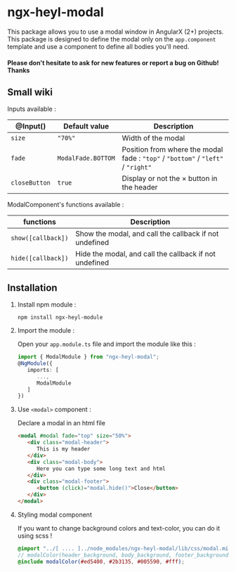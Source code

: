 # ngx-heyl-modal

This package allows you to use a modal window in AngularX (2+) projects.
This package is designed to define the modal only on the `app.component` template and use a component to define all bodies you'll need.
#### Please don't hesitate to ask for new features or report a bug on Github! Thanks
## Small wiki

Inputs available :

| @Input() | Default value | Description |
| -------| --------------| ----------- |
| `size` | `"70%"` | Width of the modal |
| `fade` | `ModalFade.BOTTOM` | Position from where the modal fade : `"top"` / `"bottom"` / `"left"` / `"right"` |
| `closeButton` | `true` | Display or not the &times; button in the header |

ModalComponent's functions available :

| functions | Description |
| -------| --------------|
| `show([callback])` | Show the modal, and call the callback if not undefined |
| `hide([callback])` | Hide the modal, and call the callback if not undefined |


## Installation

1. Install npm module : 

   `npm install ngx-heyl-module`

2. Import the module :

   Open your `app.module.ts` file and import the module like this :
   
   ```typescript
   import { ModalModule } from "ngx-heyl-modal";
   @NgModule({
      imports: [ 
         ...,
         ModalModule
      ]
   })
   ```
 
3. Use `<modal>` component :

   Declare a modal in an html file
   ```html  
   <modal #modal fade="top" size="50%">
      <div class="modal-header">
         This is my header
      </div>
      <div class="modal-body">
         Here you can type some long text and html
      </div>
      <div class="modal-footer">
         <button (click)="modal.hide()">Close</button>
      </div>
   </modal>
   ```
         
4. Styling modal component

   If you want to change background colors and text-color, you can do it using scss !
   
   ```scss
   @import "../[ .... ]../node_modules/ngx-heyl-modal/lib/css/modal.mixin";
   // modalColor(header_background, body_background, footer_background, text_color);
   @include modalColor(#ed5400, #2b3135, #005590, #fff);
   ```